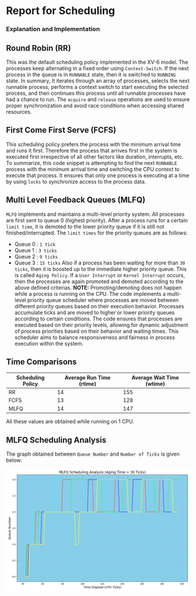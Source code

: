 # Report for Scheduling
### Explanation and Implementation

## Round Robin (RR)

This was the default scheduling policy implemented in the XV-6 model. The processes keep alternating in a fixed order using `Context-Switch`. If the next process in the queue is in `RUNNABLE` state, then it is switched to `RUNNING` state.
In summary, It iterates through an array of processes, selects the next runnable process, performs a context switch to start executing the selected process, and then continues this process until all runnable processes have had a chance to run. The `acquire` and `release` operations are used to ensure proper synchronization and avoid race conditions when accessing shared resources.

## First Come First Serve (FCFS)

This scheduling policy prefers the process with the minimum arrival time and runs it first. Therefore the process that arrives first in the system is executed first irrespective of all other factors like duration, interrupts, etc.
To summarize, this code snippet is attempting to find the next `RUNNABLE` process with the minimum arrival time and switching the CPU context to execute that process. It ensures that only one process is executing at a time by using `locks` to synchronize access to the process data.

## Multi Level Feedback Queues (MLFQ)

`MLFQ` implements and maintains a multi-level priority system. All processes are first sent to queue 0 (highest priority). After a process runs for a certain `limit time`, it is demoted to the lower priority queue if it is still not finished/interrupted.
The `limit times` for the priority queues are as follows:
- Queue 0 : `1 tick`
- Queue 1 : `3 ticks`
- Queue 2 : `9 ticks`
- Queue 3 : `15 ticks`
Also if a process has been waiting for more than `30 ticks`, then it is boosted up to the immediate higher priority queue. This is called `Aging Policy`. If a `User Interrupt` or `Kernel Interrupt` occurs, then the processes are again promoted and demoted according to the above defined criterias.
**NOTE:** Promoting/demoting does not happen while a process is running on the CPU.
The code implements a multi-level priority queue scheduler where processes are moved between different priority queues based on their execution behavior. Processes accumulate ticks and are moved to higher or lower priority queues according to certain conditions. The code ensures that processes are executed based on their priority levels, allowing for dynamic adjustment of process priorities based on their behavior and waiting times. This scheduler aims to balance responsiveness and fairness in process execution within the system.

## Time Comparisons

| Scheduling Policy | Average Run Time (rtime) | Average Wait Time (wtime) |
| --- | --- | --- |
| RR | 14 | 155 |
| FCFS | 13 | 128 |
| MLFQ | 14 | 147 |

All these values are obtained while running on 1 CPU.

## MLFQ Scheduling Analysis

The graph obtained between `Queue Number` and `Number of Ticks` is given below:

<img title="MLFQ Analysis" alt="Graph of the 10 processes in the 4 queues" src="./MLFQ_analysis.jpeg">